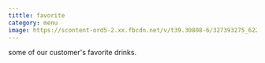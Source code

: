 ```yaml
---
tittle: favorite
category: menu
image: https://scontent-ord5-2.xx.fbcdn.net/v/t39.30808-6/327393275_622511436350742_3855425724781116867_n.jpg?_nc_cat=110&ccb=1-7&_nc_sid=730e14&_nc_ohc=-mHu3EefEsIAX-Llisj&_nc_ht=scontent-ord5-2.xx&oh=00_AfB33ksg-2zjuiteqeh4LbB9vBrmEu8HDQRyy5mb4WQCJw&oe=641CC301
---
```

some of our customer's favorite drinks.